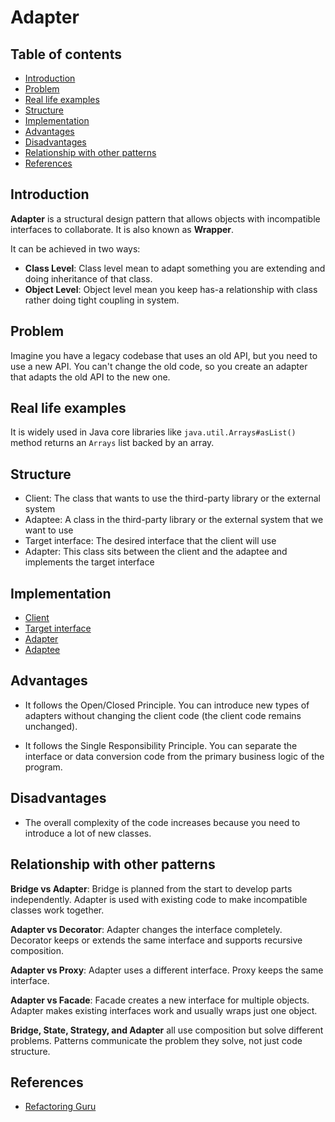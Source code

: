 # Adapter

## Table of contents

- [Introduction](#introduction)
- [Problem](#problem)
- [Real life examples](#real-life-examples)
- [Structure](#structure)
- [Implementation](#implementation)
- [Advantages](#advantages)
- [Disadvantages](#disadvantages)
- [Relationship with other patterns](#relationship-with-other-patterns)
- [References](#references)

## Introduction

**Adapter** is a structural design pattern that allows objects with incompatible interfaces to collaborate. It is also known as **Wrapper**.

It can be achieved in two ways:

- **Class Level**: Class level mean to adapt something you are extending and doing inheritance of that class.
- **Object Level**: Object level mean you keep has-a relationship with class rather doing tight coupling in system.

## Problem

Imagine you have a legacy codebase that uses an old API, but you need to use a new API. You can't change the old code, so you create an adapter that adapts the old API to the new one.

## Real life examples

It is widely used in Java core libraries like `java.util.Arrays#asList()` method returns an `Arrays` list backed by an array.

## Structure

- Client: The class that wants to use the third-party library or the external system
- Adaptee: A class in the third-party library or the external system that we want to use
- Target interface: The desired interface that the client will use
- Adapter: This class sits between the client and the adaptee and implements the target interface

## Implementation

- [Client](src/ZomatoInventory.java)
- [Target interface](src/Product.java)
- [Adapter](src/GroceryItemAdapter.java)
- [Adaptee](src/GroceryItem.java)

## Advantages

- It follows the Open/Closed Principle. You can introduce new types of adapters without changing the client code (the client code remains unchanged).

- It follows the Single Responsibility Principle. You can separate the interface or data conversion code from the primary business logic of the program.

## Disadvantages

- The overall complexity of the code increases because you need to introduce a lot of new classes.

## Relationship with other patterns

**Bridge vs Adapter**: Bridge is planned from the start to develop parts independently. Adapter is used with existing code to make incompatible classes work together.

**Adapter vs Decorator**: Adapter changes the interface completely. Decorator keeps or extends the same interface and supports recursive composition.

**Adapter vs Proxy**: Adapter uses a different interface. Proxy keeps the same interface.

**Adapter vs Facade**: Facade creates a new interface for multiple objects. Adapter makes existing interfaces work and usually wraps just one object.

**Bridge, State, Strategy, and Adapter** all use composition but solve different problems. Patterns communicate the problem they solve, not just code structure.

## References

- [Refactoring Guru](https://refactoring.guru/design-patterns/adapter)
